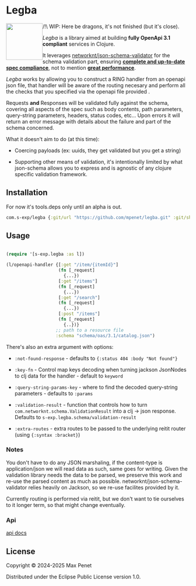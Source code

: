 # Legba 

<img src="https://github.com/user-attachments/assets/7b36b294-8ada-4ef6-bbcc-4e9be4b101f7" width="100" height="100" style="float:left;">

/!\ WIP: Here be dragons, it's not finished (but it's close).

*Legba* is a library aimed at building **fully OpenApi 3.1 compliant** services
in Clojure.

It leverages
[networknt/json-schema-validator](https://github.com/networknt/json-schema-validator)
for the schema validation part, ensuring **[complete and up-to-date spec
compliance](https://www.creekservice.org/json-schema-validation-comparison/functional)**,
not to mention **[great
performance](https://www.creekservice.org/json-schema-validation-comparison/performance)**.

*Legba* works by allowing you to construct a RING handler from an openapi json
file, that handler will be aware of the routing necesary and perform all the
checks that you specified via the openapi file provided .

Requests **and** Responses will be validated fully against the schema, covering
all aspects of the spec such as body contents, path parameters, query-string
parameters, headers, status codes, etc... Upon errors it will return an error
message with details about the failure and part of the schema concerned.

What it doesn't aim to do (at this time):

* Coercing payloads (ex: uuids, they get validated but you get a string)

* Supporting other means of validation, it's intentionally limited by what
  json-schema allows you to express and is agnostic of any clojure specific
  validation framework.
  
## Installation 

For now it's tools.deps only until an alpha is out.

```clj 
com.s-exp/legba {:git/url "https://github.com/mpenet/legba.git" :git/sha "..."}
```

## Usage 

``` clj

(require '[s-exp.legba :as l])

(l/openapi-handler {[:get "/item/{itemId}"]
                    (fn [_request]
                      {...})
                    [:get "/items"]
                    (fn [_request]
                      {...})
                    [:get "/search"]
                    (fn [_request]
                      {...})
                    [:post "/items"]
                    (fn [_request]
                      {..})}
                   ;; path to a resource file
                   :schema "schema/oas/3.1/catalog.json")
```

There's also an extra argument with options:

* `:not-found-response` - defaults to `{:status 404 :body "Not found"}`

* `:key-fn` - Control map keys decoding when turning jackson JsonNodes to clj
  data for the handler - default to `keyword`
  
* `:query-string-params-key` - where to find the decoded query-string
  parameters - defaults to `:params`
  
* `:validation-result` - function that controls how to turn
  `com.networknt.schema.ValidationResult` into a clj -> json response. Defaults
  to `s-exp.legba.schema/validation-result`
  
* `:extra-routes` - extra routes to be passed to the underlying reitit router
  (using `{:syntax :bracket}`)
  
  
### Notes

You don't have to do any JSON marshaling, if the content-type is
application/json we will read data as such, same goes for writing. Given the
validation library needs the data to be parsed, we preserve this work and re-use
the parsed content as much as possible. networknt/json-schema-validator relies
heavily on Jackson, so we re-use facilites provided by it.

Currently routing is performed via reitit, but we don't want to tie ourselves to
it longer term, so that might change eventually.

### Api 

[api docs](api.md)

## License

Copyright © 2024-2025 Max Penet

Distributed under the Eclipse Public License version 1.0.
